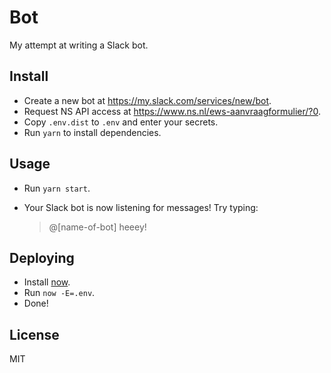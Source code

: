 # Bot

My attempt at writing a Slack bot.

## Install
* Create a new bot at https://my.slack.com/services/new/bot.
* Request NS API access at https://www.ns.nl/ews-aanvraagformulier/?0.
* Copy `.env.dist` to `.env` and enter your secrets.
* Run `yarn` to install dependencies.

## Usage
* Run `yarn start`.
* Your Slack bot is now listening for messages! Try typing:

  > @[name-of-bot] heeey!

## Deploying
* Install [now](https://zeit.co/now).
* Run `now -E=.env`.
* Done!

## License
MIT
